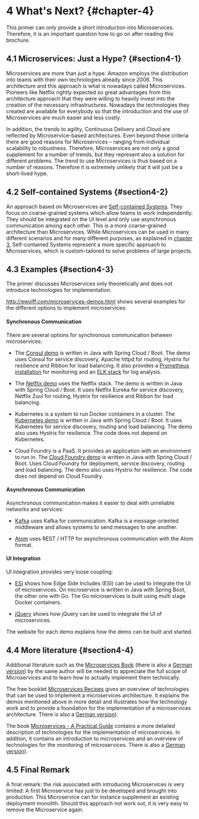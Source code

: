 # 4 What's Next? {#chapter-4}

This primer can only provide a short introduction into
Microservices. Therefore, it is an important question how to go on
after reading this brochure.

## 4.1 Microservices: Just a Hype? {#section4-1}

Microservices are more than just a hype. Amazon employs the
distribution into teams with their own technologies already
since 2006. This architecture and this approach is what is nowadays
called Microservices. Pioneers like Netflix rightly expected so great advantages
from this architecture approach that they were willing to heavily
invest into the creation of the necessary infrastructures. Nowadays
the technologies they created are available for everybody so that the
introduction and the use of Microservices are much easier and less
costly.

In addition, the trends to agility, Continuous Delivery and Cloud are
reflected by Microservice-based architectures. Even beyond these
criteria there are good reasons for Microservices – ranging from
individual scalability to robustness. Therefore, Microservices are not
only a good supplement for a number of trends, but they represent also
a solution for different problems. The trend to use Microservices is
thus based on a number of reasons. Therefore it is extremely unlikely that
it will just be a short-lived hype.

## 4.2 Self-contained Systems {#section4-2}

An approach based on Microservices are
[Self-contained Systems](http://scs-architecture.org). They focus on
coarse-grained systems which allow teams to work independently. They
should be integrated on the UI level and only use asynchronous
communication among each other. This is a more coarse-grained
architecture than Microservices. While Microservices can be used in many different
scenarios and for many different purposes, as explained in [chapter 3](#chapter-3),
Self-contained Systems represent
a more specific approach to Microservices, which is custom-tailored to solve problems
of large projects.

## 4.3 Examples {#section4-3}

The primer discusses Microservices only theoretically and does not
introduce technologies for implementation.

http://ewolff.com/microservices-demos.html shows several examples for
the different options to implement microservices:

#### Synchronous Communication

There are several options for synchronous communication between microservices:

* The [Consul demo](https://github.com/ewolff/microservice-consul) is written
  in Java with Spring Cloud / Boot. The demo uses Consul for service discovery,
  Apache httpd for routing, Hystrix for resilience and Ribbon for load
  balancing. It also provides a
  [Prometheus installation](https://github.com/ewolff/microservice-consul#prometheus)
  for monitoring 
  and an
  [ELK stack](https://github.com/ewolff/microservice-consul#elastic-stack)
  for log analysis.

* The [Netflix demo](https://github.com/ewolff/microservice) uses the
  Netflix stack. The demo is written
  in Java with Spring Cloud / Boot. It uses Netflix Eureka for service discovery,
  Netflix Zuul for routing, Hystrix for resilience and Ribbon for load
  balancing.

* Kubernetes is a system to run Docker containers in a cluster. The
  [Kubernetes demo](https://github.com/ewolff/microservice-kubernetes)
  is written in Java with Spring Cloud / Boot. It uses Kubernetes for
  service discovery, routing and load balancing.  The demo also uses
  Hystrix for resilience. The code does not depend on Kubernetes.

* Cloud Foundry is a PaaS. It provides an application with an
  environment to run in. The
  [Cloud Foundry demo](https://github.com/ewolff/microservice-cloudfoundry)
  is written in Java with Spring Cloud / Boot. Uses Cloud Foundry for
  deployment, service discovery, routing and load balancing.  The demo
  also uses Hystrix for resilience. The code does not depend on Cloud
  Foundry.

#### Asynchronous Communication

Asynchronous communication makes it easier to deal with unreliable
networks and services:

* [Kafka](https://github.com/ewolff/microservice-kafka) uses Kafka for
communication. Kafka is a message-oriented middleware and allows
systems to send messages to one another.

* [Atom](https://github.com/ewolff/microservice-atom) uses REST / HTTP
  for asynchronous communication with the Atom format.

#### UI Integration

UI integration provides very loose coupling:

* [ESI](https://github.com/ewolff/SCS-ESI) shows how Edge Side
Includes (ESI) can be used to integrate the UI of microservices. On
microservice is written in Java with Spring Boot, the other one with
Go. The Go microservices is built using multi stage Docker containers.

* [jQuery](https://github.com/ewolff/SCS-jQuery) shows how jQuery can
  be used to integrate the UI of microservices.

The website for each demo explains how the demo can be built and
started.


## 4.4 More literature {#section4-4}

Additional literature such as the
[Microservices Book](http://microservices-book.com) (there is also a
[German version](http://microservices-buch.de)) by the same author
will be needed to appreciate the full scope of Microservices and to
learn how to actually implement them technically.

The free booklet
[Microservices Recipes](http://practical-microservices.com/recipes.html)
gives an overview of technologies that can be used to implement a
microservices architecture. It explains the demos mentioned above in
more detail and illustrates how the technology work and to provide a
foundation for the implementation of a microservices architecture.
There is also a
[German version](http://microservices-praxisbuch.de/rezepte.html)).

The book
[Microservices - A Practical Guide](http://practical-microservices.com/) 
contains a more detailed description of technologies for the
implementation of microservices. In addition, it contains an
introduction to microservices and an overview of technologies for the
monitoring of microservices. There is also a
[German version](http://microservices-praxisbuch.de/)).


## 4.5 Final Remark

A final remark: the risk associated with introducing Microservices is very
limited: A first Microservice has just to be developed and brought
into production. This Microservice can for instance supplement an
existing deployment monolith. Should this approach not work out, it is
very easy to remove the Microservice again.
